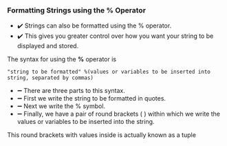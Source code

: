 ### Formatting Strings using the % Operator

- :heavy_check_mark: Strings can also be formatted using the % operator. 
- :heavy_check_mark:  This gives you greater control over how you want your string to be displayed and stored.

The syntax for using the **%** operator is 

`"string to be formatted" %(values or variables to be inserted into string, separated by commas)`

- :heavy_minus_sign: There are three parts to this syntax. 
- :heavy_minus_sign: First we write the string to be
formatted in quotes.
- :heavy_minus_sign: Next we write the % symbol. 
- :heavy_minus_sign: Finally, we have a
pair of round brackets ( ) within which we write the values or
variables to be inserted into the string. 

This round brackets with values inside is actually known as a tuple
